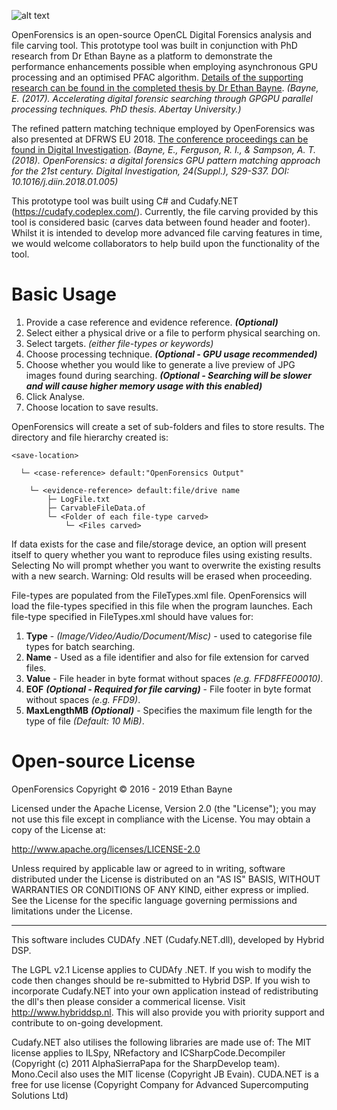 ![alt text](https://github.com/ethanbayne/OpenForensics/blob/master/OpenForensics/Resources/OpenForensicsLogo2.png "OpenForensics Logo")

OpenForensics is an open-source OpenCL Digital Forensics analysis and file carving tool. This prototype tool was built in conjunction with PhD research from Dr Ethan Bayne as a platform to demonstrate the performance enhancements possible when employing asynchronous GPU processing and an optimised PFAC algorithm. <a href="https://rke.abertay.ac.uk/en/studentTheses/accelerating-digital-forensic-searching-through-gpgpu-parallel-pr" />Details of the supporting research can be found in the completed thesis by Dr Ethan Bayne</a>. _(Bayne, E. (2017). Accelerating digital forensic searching through GPGPU parallel processing techniques. PhD thesis. Abertay University.)_

The refined pattern matching technique employed by OpenForensics was also presented at DFRWS EU 2018. <a href="https://www.sciencedirect.com/science/article/pii/S1742287618300379" />The conference proceedings can be found in Digital Investigation</a>. _(Bayne, E., Ferguson, R. I., & Sampson, A. T. (2018). OpenForensics: a digital forensics GPU pattern matching approach for the 21st century. Digital Investigation, 24(Suppl.), S29-S37. DOI: 10.1016/j.diin.2018.01.005)_

This prototype tool was built using C# and Cudafy.NET (https://cudafy.codeplex.com/). Currently, the file carving provided by this tool is considered basic (carves data between found header and footer). Whilst it is intended to develop more advanced file carving features in time, we would welcome collaborators to help build upon the functionality of the tool.

# Basic Usage
   1. Provide a case reference and evidence reference. ___(Optional)___
   2. Select either a physical drive or a file to perform physical searching on.
   3. Select targets. _(either file-types or keywords)_
   4. Choose processing technique. ___(Optional - GPU usage recommended)___
   5. Choose whether you would like to generate a live preview of JPG images found during searching. ___(Optional - Searching will be slower and will cause higher memory usage with this enabled)___
   6. Click Analyse.
   7. Choose location to save results.

OpenForensics will create a set of sub-folders and files to store results. The directory and file hierarchy created is: 

    <save-location>

      └─ <case-reference> default:"OpenForensics Output"
 
        └─ <evidence-reference> default:file/drive name
            ├─ LogFile.txt
            ├─ CarvableFileData.of
            └─ <Folder of each file-type carved>
                └─ <Files carved>

If data exists for the case and file/storage device, an option will present itself to query whether you want to reproduce files using existing results. Selecting No will prompt whether you want to overwrite the existing results with a new search. Warning: Old results will be erased when proceeding.

File-types are populated from the FileTypes.xml file. OpenForensics will load the file-types specified in this file when the program launches. Each file-type specified in FileTypes.xml should have values for:

   1. __Type__ - _(Image/Video/Audio/Document/Misc)_ - used to categorise file types for batch searching.
   2. __Name__ - Used as a file identifier and also for file extension for carved files.
   3. __Value__ - File header in byte format without spaces _(e.g. FFD8FFE00010)_.
   4. __EOF__ ___(Optional - Required for file carving)___ - File footer in byte format without spaces _(e.g. FFD9)_.
   5. __MaxLengthMB__ ___(Optional)___ - Specifies the maximum file length for the type of file _(Default: 10 MiB)_.

# Open-source License
OpenForensics Copyright © 2016 - 2019 Ethan Bayne

Licensed under the Apache License, Version 2.0 (the "License"); you may not use this file except in compliance with the License. You may obtain a copy of the License at:

http://www.apache.org/licenses/LICENSE-2.0

Unless required by applicable law or agreed to in writing, software distributed under the License is distributed on an "AS IS" BASIS, WITHOUT WARRANTIES OR CONDITIONS OF ANY KIND, either express or implied. See the License for the specific language governing permissions and limitations under the License.

---

This software includes CUDAfy .NET (Cudafy.NET.dll), developed by Hybrid DSP.

The LGPL v2.1 License applies to CUDAfy .NET. If you wish to modify the code then changes should be re-submitted to Hybrid DSP. If you wish to incorporate Cudafy.NET into your own application instead of redistributing the dll's then please consider a commerical license. Visit http://www.hybriddsp.nl. This will also provide you with priority support and contribute to on-going development.

Cudafy.NET also utilises the following libraries are made use of:
The MIT license applies to ILSpy, NRefactory and ICSharpCode.Decompiler (Copyright (c) 2011 AlphaSierraPapa for the SharpDevelop team).
Mono.Cecil also uses the MIT license (Copyright JB Evain).
CUDA.NET is a free for use license (Copyright Company for Advanced Supercomputing Solutions Ltd)
